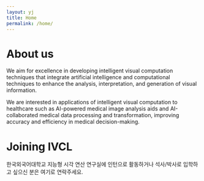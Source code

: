 ```yaml
---
layout: yj
title: Home
permalink: /home/
---
```


# About us

We aim for excellence in developing intelligent visual computation techniques that integrate artificial intelligence and computational techniques to enhance the analysis, interpretation, and generation of visual information.

We are interested in applications of intelligent visual computation to healthcare such as AI-powered medical image analysis aids and AI-collaborated medical data processing and transformation, improving accuracy and efficiency in medical decision-making.


# Joining IVCL

한국외국어대학교 지능형 시각 연산 연구실에 인턴으로 활동하거나 석사/박사로 입학하고 싶으신 분은 여기로 연락주세요.
